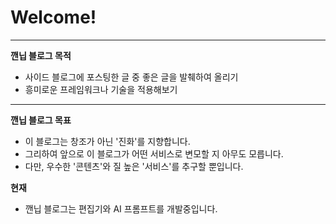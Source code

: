 # Welcome!

<hr>

**깬닙 블로그 목적** 
- 사이드 블로그에 포스팅한 글 중 좋은 글을 발췌하여 올리기
- 흥미로운 프레임워크나 기술을 적용해보기

<hr>

**깬닙 블로그 목표**
- 이 블로그는 창조가 아닌 '진화'를 지향합니다.
- 그리하여 앞으로 이 블로그가 어떤 서비스로 변모할 지 아무도 모릅니다.
- 다만, 우수한 '콘텐츠'와 질 높은 '서비스'를 추구할 뿐입니다.

**현재**
- 깬닙 블로그는 편집기와 AI 프롬프트를 개발중입니다. 